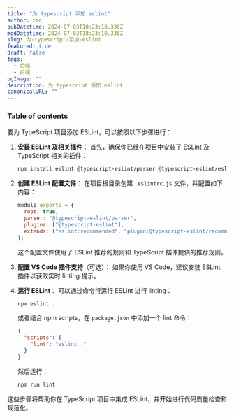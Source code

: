 ```yaml
---
title: "为 typescript 添加 eslint"
author: zzq
pubDatetime: 2024-07-03T18:23:10.336Z
modDatetime: 2024-07-03T18:23:10.336Z
slug: 为-typescript-添加-eslint
featured: true
draft: false
tags:
  - 后端
  - 前端
ogImage: ""
description: 为 typescript 添加 eslint
canonicalURL: ""
---
```


### Table of contents

要为 TypeScript 项目添加 ESLint，可以按照以下步骤进行：

1. **安装 ESLint 及相关插件**：
   首先，确保你已经在项目中安装了 ESLint 及 TypeScript 相关的插件：

   ```bash
   npm install eslint @typescript-eslint/parser @typescript-eslint/eslint-plugin --save-dev
   ```

2. **创建 ESLint 配置文件**：
   在项目根目录创建 `.eslintrc.js` 文件，并配置如下内容：

   ```javascript
   module.exports = {
     root: true,
     parser: "@typescript-eslint/parser",
     plugins: ["@typescript-eslint"],
     extends: ["eslint:recommended", "plugin:@typescript-eslint/recommended"],
   };
   ```

   这个配置文件使用了 ESLint 推荐的规则和 TypeScript 插件提供的推荐规则。

3. **配置 VS Code 插件支持**（可选）：
   如果你使用 VS Code，建议安装 ESLint 插件以获取实时 linting 提示。

4. **运行 ESLint**：
   可以通过命令行运行 ESLint 进行 linting：
   ```bash
   npx eslint .
   ```
   或者结合 npm scripts，在 `package.json` 中添加一个 lint 命令：
   ```json
   {
     "scripts": {
       "lint": "eslint ."
     }
   }
   ```
   然后运行：
   ```bash
   npm run lint
   ```

这些步骤将帮助你在 TypeScript 项目中集成 ESLint，并开始进行代码质量检查和规范化。
